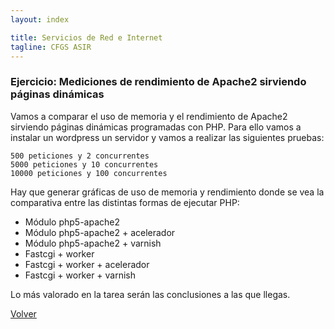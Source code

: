 ```yaml
---
layout: index

title: Servicios de Red e Internet
tagline: CFGS ASIR
---
```


### Ejercicio: Mediciones de rendimiento de Apache2 sirviendo páginas dinámicas

Vamos a comparar el uso de memoria y el rendimiento de Apache2 sirviendo páginas dinámicas programadas con PHP. Para ello vamos a instalar un wordpress un servidor y vamos a realizar las siguientes pruebas:

    500 peticiones y 2 concurrentes
    5000 peticiones y 10 concurrentes
    10000 peticiones y 100 concurrentes

Hay que generar gráficas de uso de memoria y rendimiento donde se vea la comparativa entre las distintas formas de ejecutar PHP:

* Módulo php5-apache2
* Módulo php5-apache2 + acelerador
* Módulo php5-apache2 + varnish
* Fastcgi + worker
* Fastcgi + worker + acelerador
* Fastcgi + worker + varnish

Lo más valorado en la tarea serán las conclusiones a las que llegas.


[Volver](index)

